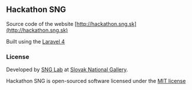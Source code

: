 ## Hackathon SNG

Source code of the website [http://hackathon.sng.sk](http://hackathon.sng.sk)

Built using the [Laravel 4](http://laravel.com/) 


### License

Developed by [SNG Lab](http://lab.sng.sk) at [Slovak National Gallery](http://www.sng.sk).

Hackathon SNG is open-sourced software licensed under the [MIT license](http://opensource.org/licenses/MIT)
